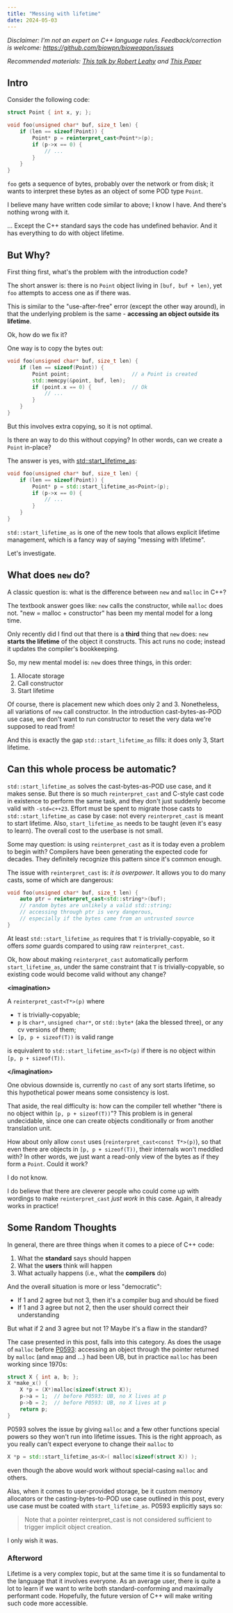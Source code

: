 ```yaml
---
title: "Messing with lifetime"
date: 2024-05-03
---
```



*Disclaimer: I'm not an expert on C++ language rules.
Feedback/correction is welcome: https://github.com/biowpn/bioweapon/issues*

*Recommended materials: [This talk by Robert Leahy](https://youtu.be/pbkQG09grFw)
and [This Paper](https://www.open-std.org/jtc1/sc22/wg21/docs/papers/2020/p0593r6.html)*



## Intro

Consider the following code:

```cpp
struct Point { int x, y; };

void foo(unsigned char* buf, size_t len) {
    if (len == sizeof(Point)) {
        Point* p = reinterpret_cast<Point*>(p);
        if (p->x == 0) {
            // ...
        }
    }
}
```

`foo` gets a sequence of bytes, probably over the network or from disk;
it wants to interpret these bytes as an object of some POD type `Point`.

I believe many have written code similar to above; I know I have.
And there's nothing wrong with it.

... Except the C++ standard says the code has undefined behavior.
And it has everything to do with object lifetime.



## But Why?

First thing first, what's the problem with the introduction code?

The short answer is: there is no `Point` object living in `[buf, buf + len)`,
yet `foo` attempts to access one as if there was.

This is similar to the "use-after-free" error (except the other way around),
in that the underlying problem is the same - **accessing an object outside its lifetime**.

Ok, how do we fix it?

One way is to copy the bytes out:

```cpp
void foo(unsigned char* buf, size_t len) {
    if (len == sizeof(Point)) {
        Point point;                    // a Point is created
        std::memcpy(&point, buf, len);
        if (point.x == 0) {             // Ok
            // ...
        }
    }
}
```

But this involves extra copying, so it is not optimal.

Is there an way to do this without copying? In other words, can we create a `Point` in-place?

The answer is yes, with [std::start_lifetime_as](https://en.cppreference.com/w/cpp/memory/start_lifetime_as):

```cpp
void foo(unsigned char* buf, size_t len) {
    if (len == sizeof(Point)) {
        Point* p = std::start_lifetime_as<Point>(p);
        if (p->x == 0) {
            // ...
        }
    }
}
```

`std::start_lifetime_as` is one of the new tools that allows explicit lifetime management,
which is a fancy way of saying "messing with lifetime".

Let's investigate.



## What does `new` do?

A classic question is: what is the difference between `new` and `malloc` in C++?

The textbook answer goes like: `new` calls the constructor, while `malloc` does not.
"new = malloc + constructor" has been my mental model for a long time.

Only recently did I find out that there is a **third** thing that `new` does:
`new` **starts the lifetime** of the object it constructs.
This act runs no code; instead it updates the compiler's bookkeeping.

So, my new mental model is: `new` does three things, in this order:

1. Allocate storage
2. Call constructor
3. Start lifetime

Of course, there is placement new which does only 2 and 3.
Nonetheless, all variations of `new` call constructor.
In the introduction cast-bytes-as-POD use case,
we don't want to run constructor to reset the very data we're supposed to read from!

And this is exactly the gap `std::start_lifetime_as` fills: it does only 3, Start lifetime.



## Can this whole process be automatic?

`std::start_lifetime_as` solves the cast-bytes-as-POD use case, and it makes sense.
But there is so much `reinterpret_cast` and C-style cast code in existence to perform the same task,
and they don't just suddenly become valid with `-std=c++23`.
Effort must be spent to migrate those casts to `std::start_lifetime_as` case by case:
not every `reinterpret_cast` is meant to start lifetime.
Also, `start_lifetime_as` needs to be taught (even it's easy to learn).
The overall cost to the userbase is not small.

Some may question: is using `reinterpret_cast` as it is today even a problem to begin with?
Compilers have been generating the expected code for decades.
They definitely recognize this pattern since it's common enough.

The issue with `reinterpret_cast` is: *it is overpower*.
It allows you to do many casts, some of which are dangerous:

```cpp
void foo(unsigned char* buf, size_t len) {
    auto ptr = reinterpret_cast<std::string*>(buf);
    // random bytes are unlikely a valid std::string;
    // accessing through ptr is very dangerous,
    // especially if the bytes came from an untrusted source
}
```

At least `std::start_lifetime_as` requires that `T` is trivially-copyable,
so it offers *some* guards compared to using raw `reinterpret_cast`.

Ok, how about making `reinterpret_cast` automatically perform `start_lifetime_as`,
under the same constraint that `T` is trivially-copyable,
so existing code would become valid without any change?

**\<imagination\>**

A `reinterpret_cast<T*>(p)` where 
- `T` is trivially-copyable;
- `p` is `char*`, `unsigned char*`, or `std::byte*` (aka the blessed three), or any cv versions of them;
- `[p, p + sizeof(T))` is valid range

is equivalent to `std::start_lifetime_as<T>(p)` if there is no object within `[p, p + sizeof(T))`.

**\</imagination\>**

One obvious downside is, currently no `cast` of any sort starts lifetime,
so this hypothetical power means some consistency is lost.

That aside, the real difficulty is:
how can the compiler tell whether "there is no object within `[p, p + sizeof(T))`"?
This problem is in general undecidable, since one can create objects conditionally or from another translation unit.

How about only allow `const` uses (`reinterpret_cast<const T*>(p)`),
so that even there are objects in `[p, p + sizeof(T))`, their internals won't meddled with?
In other words, we just want a read-only view of the bytes as if they form a `Point`.
Could it work?

I do not know.

I do believe that there are cleverer people
who could come up with wordings to make `reinterpret_cast` *just work* in this case.
Again, it already works in practice!



## Some Random Thoughts

In general, there are three things when it comes to a piece of C++ code:

1. What the **standard** says should happen
2. What the **users** think will happen
3. What actually happens (i.e., what the **compilers** do)

And the overall situation is more or less "democratic":

- If 1 and 2 agree but not 3, then it's a compiler bug and should be fixed
- If 1 and 3 agree but not 2, then the user should correct their understanding

But what if 2 and 3 agree but not 1? Maybe it's a flaw in the standard?

The case presented in this post, falls into this category.
As does the usage of `malloc` before [P0593](https://wg21.link/P0593):
accessing an object through the pointer returned by `malloc` (and `mmap` and ...) had been UB,
but in practice `malloc` has been working since 1970s:

```c
struct X { int a, b; };
X *make_x() {
    X *p = (X*)malloc(sizeof(struct X));
    p->a = 1;  // before P0593: UB, no X lives at p
    p->b = 2;  // before P0593: UB, no X lives at p
    return p;
}
```

P0593 solves the issue by giving `malloc` and a few other functions special powers so they won't run into lifetime issues.
This is the right approach, as you really can't expect everyone to change their `malloc` to

```cpp
X *p = std::start_lifetime_as<X>( malloc(sizeof(struct X)) );
```

even though the above would work without special-casing `malloc` and others.

Alas, when it comes to user-provided storage, be it custom memory allocators or the casting-bytes-to-POD use case outlined in this post,
every use case must be coated with `start_lifetime_as`. P0593 explicitly says so:

> Note that a pointer reinterpret_cast is not considered sufficient to trigger implicit object creation.

I only wish it was.



### Afterword

Lifetime is a very complex topic, but at the same time it is so fundamental to the language
that it involves everyone. As an average user, there is quite a lot to learn if we want to
write both standard-conforming and maximally performant code. Hopefully, the future version of C++
will make writing such code more accessible.

